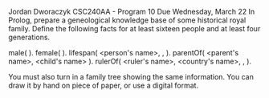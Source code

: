 
 Jordan Dworaczyk
 CSC240AA - Program 10
 Due Wednesday, March 22
 In Prolog, prepare a geneological knowledge base of some historical royal
 family. Define the following facts for at least sixteen people and at least
 four generations.

 male( <name> ).
 female( <name> ).
 lifespan( <person's name>, <birth year>, <death year> ).
 parentOf( <parent's name>, <child's name> ).
 rulerOf( <ruler's name>, <country's name>, <year began>, <year ended> ).

 You must also turn in a family tree showing the same information. You can draw
 it by hand on piece of paper, or use a digital format.

